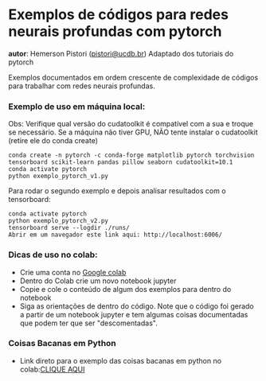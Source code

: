 # Exemplos de códigos para redes neurais profundas com pytorch

__autor__: Hemerson Pistori (pistori@ucdb.br)
	   Adaptado dos tutoriais do pytorch


Exemplos documentados em ordem crescente de complexidade de
códigos para trabalhar com redes neurais profundas. 

### Exemplo de uso em máquina local:

  Obs: Verifique qual versão do cudatoolkit é compatível com a sua e troque se necessário. Se a máquina não tiver GPU, NÃO tente instalar o cudatoolkit (retire ele do conda create)

```
conda create -n pytorch -c conda-forge matplotlib pytorch torchvision tensorboard scikit-learn pandas pillow seaborn cudatoolkit=10.1
conda activate pytorch
python exemplo_pytorch_v1.py
```

Para rodar o segundo exemplo e depois analisar resultados com o tensorboard:

```
conda activate pytorch
python exemplo_pytorch_v2.py
tensorboard serve --logdir ./runs/
Abrir em um navegador este link aqui: http://localhost:6006/
```

### Dicas de uso no colab:

- Crie uma conta no [Google colab](https://colab.research.google.com/)
- Dentro do Colab crie um novo notebook jupyter
- Copie e cole o conteúdo de algum dos exemplos para dentro do notebook
- Siga as orientações de dentro do código. Note que o código foi gerado a partir de um notebook jupyter e tem algumas coisas documentadas que podem ter que ser "descomentadas".

### Coisas Bacanas em Python

- Link direto para o exemplo das coisas bacanas em python no colab:[CLIQUE AQUI](https://colab.research.google.com/drive/1mwdCGpZTomGO3VnKVaHkORwDY0o5yygJ?usp=sharing)
  


  
  
